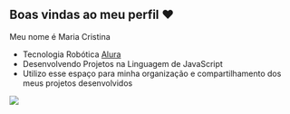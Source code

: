 ## Boas vindas ao meu perfil ❤️


Meu nome é Maria Cristina

- Tecnologia Robótica [Alura](https://www.alura.com.br)
- Desenvolvendo Projetos na Linguagem de JavaScript
- Utilizo esse espaço para minha organização e compartilhamento dos meus projetos desenvolvidos


![](https://media1.tenor.com/m/O8jRRWBsWesAAAAC/flash-thumbs-up.gif)
  

